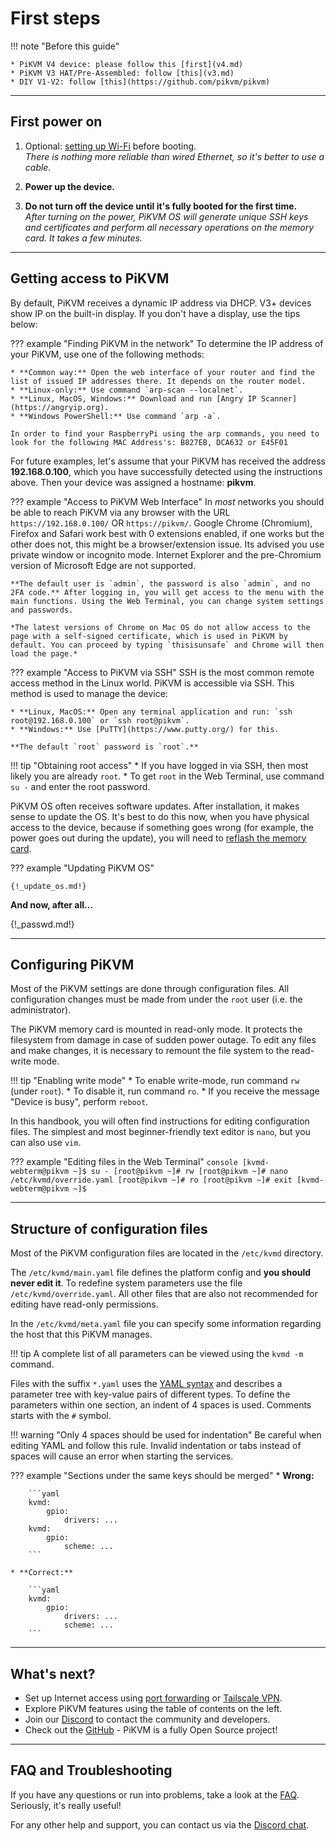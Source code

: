 # First steps

!!! note "Before this guide"

    * PiKVM V4 device: please follow this [first](v4.md)
    * PiKVM V3 HAT/Pre-Assembled: follow [this](v3.md)
    * DIY V1-V2: follow [this](https://github.com/pikvm/pikvm)


-----
## First power on

1. Optional: [setting up Wi-Fi](on_boot_config.md) before booting.<br>
    *There is nothing more reliable than wired Ethernet, so it's better to use a cable.*

2. **Power up the device.**

3. **Do not turn off the device until it's fully booted for the first time.**<br>
    *After turning on the power, PiKVM OS will generate unique SSH keys and certificates
    and perform all necessary operations on the memory card. It takes a few minutes.*


-----
## Getting access to PiKVM

By default, PiKVM receives a dynamic IP address via DHCP. V3+ devices show IP on the built-in display. If you don't have a display, use the tips below:

??? example "Finding PiKVM in the network"
    To determine the IP address of your PiKVM, use one of the following methods:

    * **Common way:** Open the web interface of your router and find the list of issued IP addresses there. It depends on the router model.
    * **Linux-only:** Use command `arp-scan --localnet`.
    * **Linux, MacOS, Windows:** Download and run [Angry IP Scanner](https://angryip.org).
    * **Windows PowerShell:** Use command `arp -a`.
    
    In order to find your RaspberryPi using the arp commands, you need to look for the following MAC Address's: B827EB, DCA632 or E45F01

For future examples, let's assume that your PiKVM has received the address **192.168.0.100**, which you have successfully detected using the instructions above. Then your device was assigned a hostname: **pikvm**.

??? example "Access to PiKVM Web Interface"
    In *most* networks you should be able to reach PiKVM via any browser with the URL `https://192.168.0.100/` OR `https://pikvm/`. Google Chrome (Chromium), Firefox and Safari work best with 0 extensions enabled, if one works but the other does not, this might be a browser/extension issue. Its advised you use private window or incognito mode. Internet Explorer and the pre-Chromium version of Microsoft Edge are not supported.

    **The default user is `admin`, the password is also `admin`, and no 2FA code.** After logging in, you will get access to the menu with the main functions. Using the Web Terminal, you can change system settings and passwords.

    *The latest versions of Chrome on Mac OS do not allow access to the page with a self-signed certificate, which is used in PiKVM by default. You can proceed by typing `thisisunsafe` and Chrome will then load the page.*

??? example "Access to PiKVM via SSH"
    SSH is the most common remote access method in the Linux world. PiKVM is accessible via SSH. This method is used to manage the device:

    * **Linux, MacOS:** Open any terminal application and run: `ssh root@192.168.0.100` or `ssh root@pikvm`.
    * **Windows:** Use [PuTTY](https://www.putty.org/) for this.

    **The default `root` password is `root`.**

!!! tip "Obtaining root access"
    * If you have logged in via SSH, then most likely you are already `root`.
    * To get `root` in the Web Terminal, use command `su -` and enter the root password.

PiKVM OS often receives software updates. After installation, it makes sense to update the OS.
It's best to do this now, when you have physical access to the device, because if something goes wrong
(for example, the power goes out during the update), you will need to [reflash the memory card](flashing_os.md).

??? example "Updating PiKVM OS"

    {!_update_os.md!}

**And now, after all...**

{!_passwd.md!}


-----
## Configuring PiKVM

Most of the PiKVM settings are done through configuration files. All configuration changes must be made from under the `root` user (i.e. the administrator).

The PiKVM memory card is mounted in read-only mode. It protects the filesystem from damage in case of sudden power outage. To edit any files and make changes, it is necessary to remount the file system to the read-write mode.

!!! tip "Enabling write mode"
    * To enable write-mode, run command `rw` (under `root`).
    * To disable it, run command `ro`.
    * If you receive the message "Device is busy", perform `reboot`.

In this handbook, you will often find instructions for editing configuration files. The simplest and most beginner-friendly text editor is `nano`, but you can also use `vim`.

??? example "Editing files in the Web Terminal"
    ```console
    [kvmd-webterm@pikvm ~]$ su -
    [root@pikvm ~]# rw
    [root@pikvm ~]# nano /etc/kvmd/override.yaml
    [root@pikvm ~]# ro
    [root@pikvm ~]# exit
    [kvmd-webterm@pikvm ~]$
    ```

-----
## Structure of configuration files

Most of the PiKVM configuration files are located in the `/etc/kvmd` directory.

The `/etc/kvmd/main.yaml` file defines the platform config and **you should never edit it**. To redefine system parameters use the file `/etc/kvmd/override.yaml`. All other files that are also not recommended for editing have read-only permissions.

In the `/etc/kvmd/meta.yaml` file you can specify some information regarding the host that this PiKVM manages.

!!! tip
    A complete list of all parameters can be viewed using the `kvmd -m` command.

Files with the suffix `*.yaml` uses the [YAML syntax](https://docs.ansible.com/ansible/latest/reference_appendices/YAMLSyntax.html)
and describes a parameter tree with key-value pairs of different types.
To define the parameters within one section, an indent of 4 spaces is used.
Comments starts with the `#` symbol.

!!! warning "Only 4 spaces should be used for indentation"
    Be careful when editing YAML and follow this rule.
    Invalid indentation or tabs instead of spaces will cause an error when starting the services.

??? example "Sections under the same keys should be merged"
    * **Wrong:**

        ```yaml
        kvmd:
            gpio:
                drivers: ...
        kvmd:
            gpio:
                scheme: ...
        ```

    * **Correct:**

        ```yaml
        kvmd:
            gpio:
                drivers: ...
                scheme: ...
        ```


-----
## What's next?

* Set up Internet access using [port forwarding](port_forwarding.md) or [Tailscale VPN](tailscale.md).
* Explore PiKVM features using the table of contents on the left.
* Join our [Discord](https://discord.gg/bpmXfz5) to contact the community and developers.
* Check out the [GitHub](https://github.com/pikvm) - PiKVM is a fully Open Source project!


-----
## FAQ and Troubleshooting

If you have any questions or run into problems, take a look at the [FAQ](faq.md).
Seriously, it's really useful!

For any other help and support, you can contact us via the [Discord chat](https://discord.gg/bpmXfz5).
